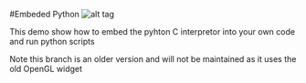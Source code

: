 #Embeded Python
![alt tag](http://nccastaff.bournemouth.ac.uk/jmacey/GraphicsLib/Demos/EmbedPy.png)

This demo show how to embed the pyhton C interpretor into your own code and run python scripts


Note this branch is an older version and will not be maintained as it uses the old OpenGL widget

